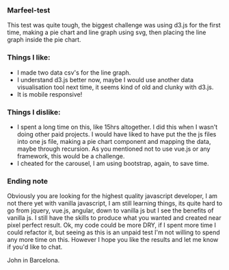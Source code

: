 ### Marfeel-test
This test was quite tough, the biggest challenge was using d3.js for the first time, making a pie chart and line graph using svg, then placing the line graph inside the pie chart.

### Things I like:
* I made two data csv's for the line graph.
* I understand d3.js better now, maybe I would use another data visualisation tool next time, it seems kind of old and clunky with d3.js.
* It is mobile responsive!

### Things I dislike:
* I spent a long time on this, like 15hrs altogether. I did this when I wasn't doing other paid projects. I would have liked to have put the the js files into one js file, making a pie chart component and mapping the data, maybe through recursion. As you mentioned not to use vue.js or any framework, this would be a challenge. 
* I cheated for the carousel, I am using bootstrap, again, to save time. 

### Ending note

Obviously you are looking for the highest quality javascript developer, I am not there yet with vanilla javascript, I am still learning things, its quite hard to go from jquery, vue.js, angular, down to vanilla js but I see the benefits of vanilla js. I still have the skills to produce what you wanted and created near pixel perfect result. Ok, my code could be more DRY, if I spent more time I could refactor it, but seeing as this is an unpaid test I'm not willing to spend any more time on this. However I hope you like the results and let me know if you'd like to chat. 

John in Barcelona. 
